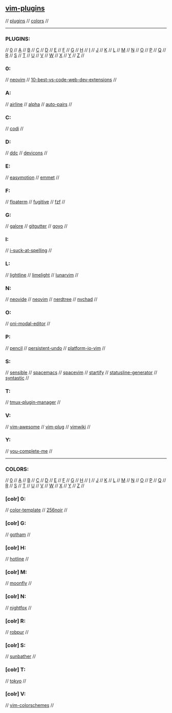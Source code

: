 ## [vim-plugins](https://github.com/topics/vim)

// [plugins](#plugins) // [colors](#colors) //

---

### PLUGINS:

// [0](#0) // [A](#a) // [B](#b) // [C](#c) // [D](#d) // [E](#e) // [F](#f) // [G](#g)
// [H](#h) // [I](#i) // [J](#j) // [K](#k) // [L](#l) // [M](#m) // [N](#n) // [O](#o)
// [P](#p) // [Q](#q) // [R](#r) // [S](#s) // [T](#t) // [U](#u) // [V](#v) // [W](#w)
// [X](#x) // [Y](#y) // [Z](#z) //

### 0:
// [neovim](https://github.com/topics/neovim)
// [10-best-vs-code-web-dev-extensions](https://blog.bitsrc.io/top-10-visual-studio-code-extensions-for-web-developers-5bd6a76bdf5f)
//

### A:
// [airline](https://github.com/vim-airline/vim-airline)
// [alpha](https://github.com/goolord/alpha-nvim)
// [auto-pairs](https://github.com/jiangmiao/auto-pairs)
//

### C:
// [codi](https://github.com/metakirby5/codi.vim)
//

### D:
// [ddc](https://github.com/Shougo/ddc.vim)
// [devicons](https://github.com/ryanoasis/vim-devicons)
//

### E:
// [easymotion](https://github.com/easymotion/vim-easymotion)
// [emmet](https://github.com/mattn/emmet-vim)
//

### F:
// [floaterm](https://github.com/voldikss/vim-floaterm)
// [fugitive](https://github.com/tpope/vim-fugitive)
// [fzf](https://github.com/junegunn/fzf.vim)
//

### G:
// [galore](https://github.com/mhinz/vim-galore)
// [gitgutter](https://github.com/airblade/vim-gitgutter)
// [goyo](https://github.com/junegunn/goyo.vim)
//

### I:
// [i-suck-at-spelling](https://github.com/Pocco81/ISuckAtSpelling.nvim)
//

### L:
// [lightline](https://github.com/itchyny/lightline.vim)
// [limelight](https://github.com/junegunn/limelight.vim)
// [lunarvim](https://github.com/LunarVim/LunarVim)
//

### N:
// [neovide](https://github.com/Kethku/neovide)
// [neovim](https://github.com/neovim/neovim)
// [nerdtree](https://github.com/preservim/nerdtree)
// [nvchad](https://github.com/NvChad/NvChad)
//

### O:
// [oni-modal-editor](https://github.com/onivim/oni)
//

### P:
// [pencil](https://github.com/preservim/vim-pencil)
// [persistent-undo](https://jovicailic.org/2017/04/vim-persistent-undo/)
// [platform-io-vim](https://docs.platformio.org/en/stable/integration/ide/vim.html)
//

### S:
// [sensible](https://github.com/tpope/vim-sensible)
// [spacemacs](https://www.spacemacs.org/)
// [spacevim](https://spacevim.org/)
// [startify](https://github.com/mhinz/vim-startify)
// [statusline-generator](https://www.tdaly.co.uk/projects/vim-statusline-generator/)
// [syntastic](https://github.com/vim-syntastic/syntastic)
//

### T:
// [tmux-plugin-manager](https://github.com/tmux-plugins/tpm)
//

### V:
// [vim-awesome](https://vimawesome.com/)
// [vim-plug](https://github.com/junegunn/vim-plug)
// [vimwiki](https://github.com/vimwiki/vimwiki)
//

### Y:
// [you-complete-me](https://github.com/ycm-core/YouCompleteMe)
//

---

### COLORS:

// [0](#colr-0) // [A](#colr-a) // [B](#colr-b) // [C](#colr-c) // [D](#colr-d) // [E](#colr-e) // [F](#colr-f) // [G](#colr-g)
// [H](#colr-h) // [I](#colr-i) // [J](#colr-j) // [K](#colr-k) // [L](#colr-l) // [M](#colr-m) // [N](#colr-n) // [O](#colr-o)
// [P](#colr-p) // [Q](#colr-q) // [R](#colr-r) // [S](#colr-s) // [T](#colr-t) // [U](#colr-u) // [V](#colr-v) // [W](#colr-w)
// [X](#colr-x) // [Y](#colr-y) // [Z](#colr-z) //

### [colr] 0:
// [color-template](https://github.com/lifepillar/vim-colortemplate)
// [256noir](https://github.com/andreasvc/vim-256noir)
//

### [colr] G:
// [gotham](https://github.com/whatyouhide/vim-gotham)
//

### [colr] H:
// [hotline](https://github.com/ronwoch/hotline-vim)
//

### [colr] M:
// [moonfly](https://github.com/bluz71/vim-moonfly-colors)
//

### [colr] N:
// [nightfox](https://github.com/EdenEast/nightfox.nvim)
//

### [colr] R:
// [robpur](https://github.com/skurob/robpur-vim)
//

### [colr] S:
// [sunbather](https://github.com/nikolvs/vim-sunbather)
//

### [colr] T:
// [tokyo](https://github.com/folke/tokyonight.nvim)
//

### [colr] V:
// [vim-colorschemes](https://vimcolorschemes.com/)
//

